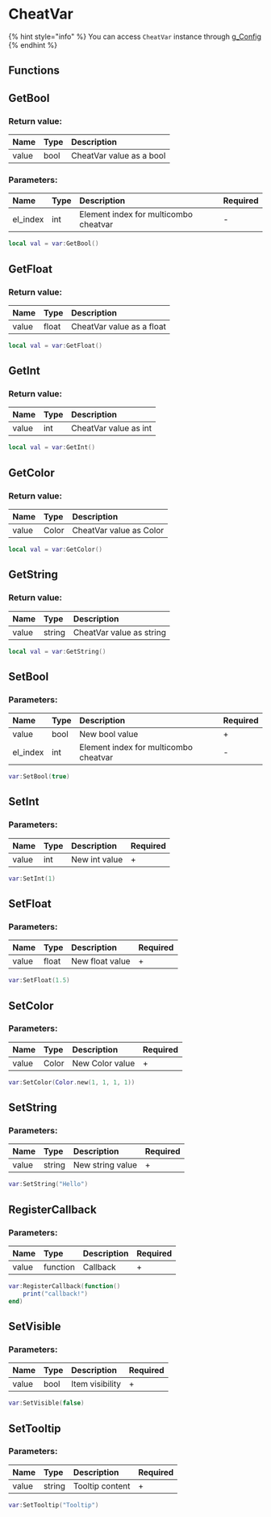 # CheatVar

{% hint style="info" %}
You can access `CheatVar` instance through [g\_Config](../classes/Config.md)
{% endhint %}

## Functions

## GetBool

### Return value:

| Name | Type | Description |
| :--- | :--- | :--- |
| value | bool | CheatVar value as a bool |

### Parameters:

| Name | Type | Description | Required |
| :--- | :--- | :--- | :--- |
| el\_index | int | Element index for multicombo cheatvar | - |

```lua
local val = var:GetBool()
```

## GetFloat

### Return value:

| Name | Type | Description |
| :--- | :--- | :--- |
| value | float | CheatVar value as a float |

```lua
local val = var:GetFloat()
```

## GetInt

### Return value:

| Name | Type | Description |
| :--- | :--- | :--- |
| value | int | CheatVar value as int |

```lua
local val = var:GetInt()
```

## GetColor

### Return value:

| Name | Type | Description |
| :--- | :--- | :--- |
| value | Color | CheatVar value as Color |

```lua
local val = var:GetColor()
```

## GetString

### Return value:

| Name | Type | Description |
| :--- | :--- | :--- |
| value | string | CheatVar value as string |

```lua
local val = var:GetString()
```

## SetBool

### Parameters:

| Name | Type | Description | Required |
| :--- | :--- | :--- | :--- |
| value | bool | New bool value | + |
| el\_index | int | Element index for multicombo cheatvar | - |

```lua
var:SetBool(true)
```

## SetInt

### Parameters:

| Name | Type | Description | Required |
| :--- | :--- | :--- | :--- |
| value | int | New int value | + |

```lua
var:SetInt(1)
```

## SetFloat

### Parameters:

| Name | Type | Description | Required |
| :--- | :--- | :--- | :--- |
| value | float | New float value | + |

```lua
var:SetFloat(1.5)
```

## SetColor

### Parameters:

| Name | Type | Description | Required |
| :--- | :--- | :--- | :--- |
| value | Color | New Color value | + |

```lua
var:SetColor(Color.new(1, 1, 1, 1))
```

## SetString

### Parameters:

| Name | Type | Description | Required |
| :--- | :--- | :--- | :--- |
| value | string | New string value | + |

```lua
var:SetString("Hello")
```

## RegisterCallback

### Parameters:

| Name | Type | Description | Required |
| :--- | :--- | :--- | :--- |
| value | function | Callback | + |

```lua
var:RegisterCallback(function()
	print("callback!")
end)
```

## SetVisible

### Parameters:

| Name | Type | Description | Required |
| :--- | :--- | :--- | :--- |
| value | bool | Item visibility | + |

```lua
var:SetVisible(false)
```

## SetTooltip

### Parameters:

| Name | Type | Description | Required |
| :--- | :--- | :--- | :--- |
| value | string | Tooltip content | + |

```lua
var:SetTooltip("Tooltip")
```

